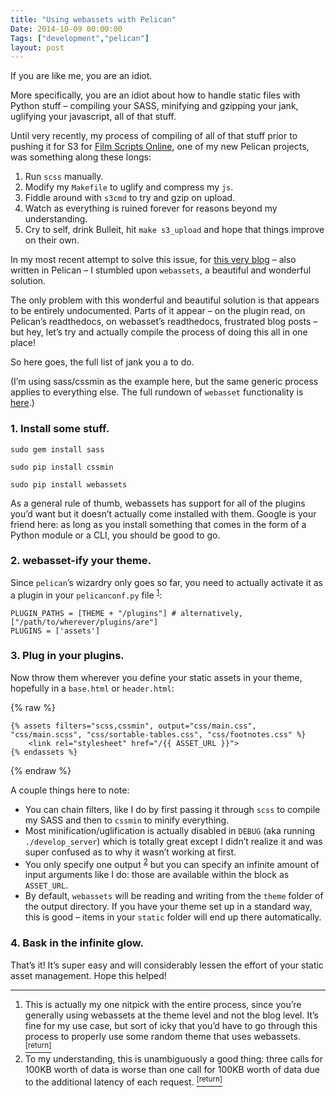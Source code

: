 ```yaml
---
title: "Using webassets with Pelican"
Date: 2014-10-09 00:00:00
Tags: ["development","pelican"]
layout: post
---
```


<p>If you are like me, you are an idiot.</p>


<p>More specifically, you are an idiot about how to handle static files with Python stuff – compiling your SASS, minifying and gzipping your jank, uglifying your javascript, all of that stuff.</p>


<p>Until very recently, my process of compiling of all of that stuff prior to pushing it for S3 for <a href="http://filmscriptsonline.com">Film Scripts Online</a>, one of my new Pelican projects, was something along these longs:</p>


<ol>
<li>Run <code>scss</code> manually.</li>
<li>Modify my <code>Makefile</code> to uglify and compress my <code>js</code>.</li>
<li>Fiddle around with <code>s3cmd</code> to try and gzip on upload.</li>
<li>Watch as everything is ruined forever for reasons beyond my understanding.</li>
<li>Cry to self, drink Bulleit, hit <code>make s3_upload</code> and hope that things improve on their own.</li>
</ol>


<p>In my most recent attempt to solve this issue, for <a href="https://github.com/jmduke/terrace/">this very blog</a> – also written in Pelican – I stumbled upon <code>webassets</code>, a beautiful and wonderful solution.</p>


<p>The only problem with this wonderful and beautiful solution is that appears to be entirely undocumented.  Parts of it appear – on the plugin read, on Pelican’s readthedocs, on webasset’s readthedocs, frustrated blog posts – but hey, let’s try and actually compile the process of doing this all in one place!</p>


<p>So here goes, the full list of jank you a to do.</p>


<p>(I’m using sass/cssmin as the example here, but the same generic process applies to everything else.  The full rundown of <code>webasset</code> functionality is <a href="webassets.readthedocs.org/en/latest/builtin_filters.html">here</a>.)</p>


<h3 id="1-install-some-stuff">1.  Install some stuff.</h3>


<pre><code>sudo gem install sass

sudo pip install cssmin

sudo pip install webassets
</code></pre>


<p>As a general rule of thumb, webassets has support for all of the plugins you’d want but it doesn’t actually come installed with them.  Google is your friend here: as long as you install something that comes in the form of a Python module or a CLI, you should be good to go.</p>


<h3 id="2-webasset-ify-your-theme">2.  webasset-ify your theme.</h3>


<p>Since <code>pelican</code>’s wizardry only goes so far, you need to actually activate it as a plugin in your <code>pelicanconf.py</code> file <sup class="footnote-ref" id="fnref:1"><a href="#fn:1" rel="footnote">1</a></sup>:</p>


<pre><code>PLUGIN_PATHS = [THEME + "/plugins"] # alternatively, ["/path/to/wherever/plugins/are"]
PLUGINS = ['assets']
</code></pre>


<h3 id="3-plug-in-your-plugins">3.  Plug in your plugins.</h3>


<p>Now throw them wherever you define your static assets in your theme, hopefully in a <code>base.html</code> or <code>header.html</code>:</p>

{% raw %}
<pre><code>{% assets filters="scss,cssmin", output="css/main.css", "css/main.scss", "css/sortable-tables.css", "css/footnotes.css" %}
    &lt;link rel="stylesheet" href="/{{ ASSET_URL }}"&gt;
{% endassets %}
</code></pre>
{% endraw %}


<p>A couple things here to note:</p>


<ul>
<li>You can chain filters, like I do by first passing it through <code>scss</code> to compile my SASS and then to <code>cssmin</code> to minify everything.</li>
<li>Most minification/uglification is actually disabled in <code>DEBUG</code> (aka running <code>./develop_server</code>) which is totally great except I didn’t realize it and was super confused as to why it wasn’t working at first.</li>
<li>You only specify one output <sup class="footnote-ref" id="fnref:2"><a href="#fn:2" rel="footnote">2</a></sup> but you can specify an infinite amount of input arguments like I do: those are available within the block as <code>ASSET_URL</code>.</li>
<li>By default, <code>webassets</code> will be reading and writing from the <code>theme</code> folder of the output directory.  If you have your theme set up in a standard way, this is good – items in your <code>static</code> folder will end up there automatically.</li>
</ul>


<h3 id="4-bask-in-the-infinite-glow">4.  Bask in the infinite glow.</h3>


<p>That’s it!  It’s super easy and will considerably lessen the effort of your static asset management.  Hope this helped!</p>


<div class="footnotes">
<hr/>
<ol>
<li id="fn:1">This is actually my one nitpick with the entire process, since you’re generally using webassets at the theme level and not the blog level.  It’s fine for my use case, but sort of icky that you’d have to go through this process to properly use some random theme that uses webassets.
 <a class="footnote-return" href="#fnref:1"><sup>[return]</sup></a></li>
<li id="fn:2">To my understanding, this is unambiguously a good thing: three calls for 100KB worth of data is worse than one call for 100KB worth of data due to the additional latency of each request.
 <a class="footnote-return" href="#fnref:2"><sup>[return]</sup></a></li>
</ol>
</div>
	